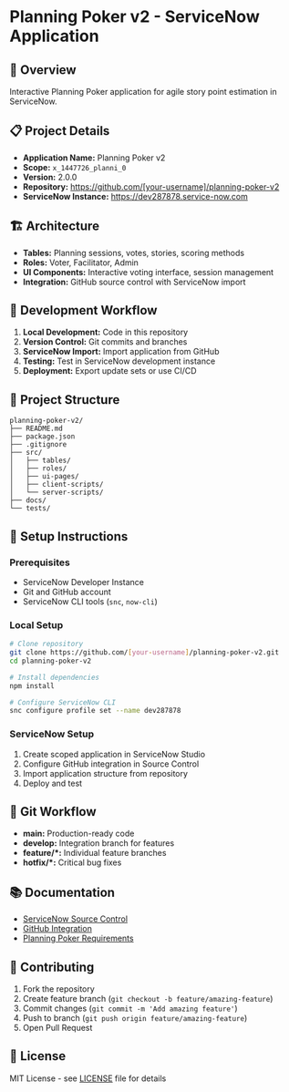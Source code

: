 # Planning Poker v2 - ServiceNow Application

## 🎯 Overview
Interactive Planning Poker application for agile story point estimation in ServiceNow.

## 📋 Project Details
- **Application Name:** Planning Poker v2
- **Scope:** `x_1447726_planni_0`
- **Version:** 2.0.0
- **Repository:** https://github.com/[your-username]/planning-poker-v2
- **ServiceNow Instance:** https://dev287878.service-now.com

## 🏗️ Architecture
- **Tables:** Planning sessions, votes, stories, scoring methods
- **Roles:** Voter, Facilitator, Admin
- **UI Components:** Interactive voting interface, session management
- **Integration:** GitHub source control with ServiceNow import

## 🚀 Development Workflow
1. **Local Development:** Code in this repository
2. **Version Control:** Git commits and branches
3. **ServiceNow Import:** Import application from GitHub
4. **Testing:** Test in ServiceNow development instance
5. **Deployment:** Export update sets or use CI/CD

## 📁 Project Structure
```
planning-poker-v2/
├── README.md
├── package.json
├── .gitignore
├── src/
│   ├── tables/
│   ├── roles/
│   ├── ui-pages/
│   ├── client-scripts/
│   └── server-scripts/
├── docs/
└── tests/
```

## 🔧 Setup Instructions

### Prerequisites
- ServiceNow Developer Instance
- Git and GitHub account
- ServiceNow CLI tools (`snc`, `now-cli`)

### Local Setup
```bash
# Clone repository
git clone https://github.com/[your-username]/planning-poker-v2.git
cd planning-poker-v2

# Install dependencies
npm install

# Configure ServiceNow CLI
snc configure profile set --name dev287878
```

### ServiceNow Setup
1. Create scoped application in ServiceNow Studio
2. Configure GitHub integration in Source Control
3. Import application structure from repository
4. Deploy and test

## 🔄 Git Workflow
- **main:** Production-ready code
- **develop:** Integration branch for features
- **feature/\*:** Individual feature branches
- **hotfix/\*:** Critical bug fixes

## 📚 Documentation
- [ServiceNow Source Control](https://docs.servicenow.com/bundle/xanadu-application-development/page/build/applications/concept/source-control-overview.html)
- [GitHub Integration](https://docs.servicenow.com/bundle/xanadu-application-development/page/build/applications/task/github-integration.html)
- [Planning Poker Requirements](./docs/requirements.md)

## 🤝 Contributing
1. Fork the repository
2. Create feature branch (`git checkout -b feature/amazing-feature`)
3. Commit changes (`git commit -m 'Add amazing feature'`)
4. Push to branch (`git push origin feature/amazing-feature`)
5. Open Pull Request

## 📝 License
MIT License - see [LICENSE](LICENSE) file for details